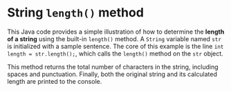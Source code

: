 # String `length()` method

This Java code provides a simple illustration of how to determine the **length of a string** using the built-in `length()` method. A `String` variable named `str` is initialized with a sample sentence. The core of this example is the line `int length = str.length();`, which calls the `length()` method on the `str` object. 

This method returns the total number of characters in the string, including spaces and punctuation. Finally, both the original string and its calculated length are printed to the console.
